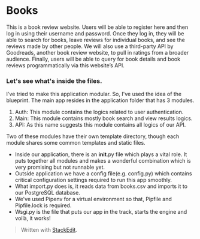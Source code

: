 # Books

This is a book review website. Users will be able to register here and then log in using their username and password. Once they log in, they will be able to search for books, leave reviews for individual books, and see the reviews made by other people. We will also use a third-party API by Goodreads, another book review website, to pull in ratings from a broader audience. Finally, users will be able to query for book details and book reviews programmatically via this website’s API.

### Let's see what's inside the files.

I've tried to make this application modular. So, I've used the idea of the blueprint. The main app resides in the application folder that has 3 modules.

 1. Auth: This module contains the logics related to user authentication.
 2. Main: This module contains mostly book search and view results logics.
 3. API: As this name suggests this module contains all logics of our API.
 
Two of these modules have their own template directory, though each module shares some common templates and static files.
- Inside our application, there is an __init__.py file which plays a vital role. It puts together all modules and makes a wonderful combination which is very promising but not runnable yet. 
- Outside application we have a config file(e.g. config.py) which contains critical configuration settings required to run this app smoothly.
- What import.py does is, it reads data from books.csv and imports it to our PostgreSQL database.
- We've used Pipenv for a virtual environment so that, Pipfile and Pipfile.lock is required.
- Wsgi.py is the file that puts our app in the track, starts the engine and voilà, it works!

> Written with [StackEdit](https://stackedit.io/).
